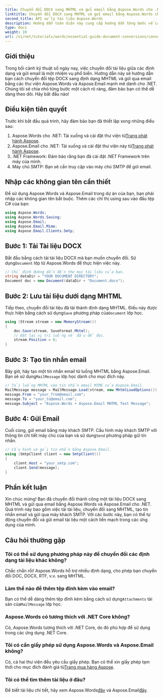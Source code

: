 ```yaml
---
title: Chuyển đổi DOCX sang MHTML và gửi email bằng Aspose.Words cho .NET
linktitle: Chuyển đổi DOCX sang MHTML và gửi email bằng Aspose.Words cho .NET
second_title: API xử lý tài liệu Aspose.Words
description: Hướng dẫn toàn diện này cung cấp hướng dẫn từng bước về cách chuyển đổi tài liệu DOCX sang định dạng MHTML và gửi email bằng thư viện Aspose.Words và Aspose.Email trong .NET.
type: docs
weight: 10
url: /vi/net/tutorials/words/essential-guide-document-conversions/convert-docx-to-mhtml-send-email/
---
```

## Giới thiệu

Trong bối cảnh kỹ thuật số ngày nay, việc chuyển đổi tài liệu giữa các định dạng và gửi email là một nhiệm vụ phổ biến. Hướng dẫn này sẽ hướng dẫn bạn cách chuyển đổi tệp DOCX sang định dạng MHTML và gửi qua email bằng các thư viện Aspose.Words và Aspose.Email mạnh mẽ dành cho .NET. Chúng tôi sẽ chia nhỏ từng bước một cách rõ ràng, đảm bảo bạn có thể dễ dàng theo dõi. Hãy bắt đầu nào!

## Điều kiện tiên quyết

Trước khi bắt đầu quá trình, hãy đảm bảo bạn đã thiết lập xong những điều sau:

1.  Aspose.Words cho .NET: Tải xuống và cài đặt thư viện từ[Trang phát hành Aspose](https://releases.aspose.com/words/net/).
2.  Aspose.Email cho .NET: Tải xuống và cài đặt thư viện này từ[Trang phát hành Aspose](https://releases.aspose.com/email/net/).
3. .NET Framework: Đảm bảo rằng bạn đã cài đặt .NET Framework trên máy của mình.
4. Máy chủ SMTP: Bạn sẽ cần truy cập vào máy chủ SMTP để gửi email.

## Nhập các không gian tên cần thiết

Để sử dụng Aspose.Words và Aspose.Email trong dự án của bạn, bạn phải nhập các không gian tên bắt buộc. Thêm các chỉ thị using sau vào đầu tệp C# của bạn:

```csharp
using Aspose.Words;
using Aspose.Words.Saving;
using Aspose.Email;
using Aspose.Email.Mime;
using Aspose.Email.Clients.Smtp;
```

## Bước 1: Tải Tài liệu DOCX

 Bắt đầu bằng cách tải tài liệu DOCX mà bạn muốn chuyển đổi. Sử dụng`Document` lớp từ Aspose.Words để thực hiện việc này.

```csharp
// Chỉ định đường dẫn đến thư mục tài liệu của bạn.
string dataDir = "YOUR DOCUMENT DIRECTORY";
Document doc = new Document(dataDir + "Document.docx");
```

## Bước 2: Lưu tài liệu dưới dạng MHTML

 Tiếp theo, chuyển đổi tài liệu đã tải thành định dạng MHTML. Điều này được thực hiện bằng cách sử dụng`Save` phương pháp của`Document` lớp học.

```csharp
using (Stream stream = new MemoryStream())
{
    doc.Save(stream, SaveFormat.Mhtml);
    // Đặt lại vị trí luồng về đầu để đọc.
    stream.Position = 0;
}
```

## Bước 3: Tạo tin nhắn email

Bây giờ, hãy tạo một tin nhắn email từ luồng MHTML bằng Aspose.Email. Bạn sẽ sử dụng`MailMessage` lớp học dành cho mục đích này.

```csharp
// Tải luồng MHTML vào tin nhắn email MIME của Aspose.Email.
MailMessage message = MailMessage.Load(stream, new MhtmlLoadOptions());
message.From = "your_from@email.com";
message.To = "your_to@email.com";
message.Subject = "Aspose.Words + Aspose.Email MHTML Test Message";
```

## Bước 4: Gửi Email

 Cuối cùng, gửi email bằng máy khách SMTP. Cấu hình máy khách SMTP với thông tin chi tiết máy chủ của bạn và sử dụng`Send` phương pháp gửi tin nhắn.

```csharp
// Cấu hình và gửi tin nhắn bằng Aspose.Email.
using (SmtpClient client = new SmtpClient())
{
    client.Host = "your_smtp.com";
    client.Send(message);
}
```

## Phần kết luận

Xin chúc mừng! Bạn đã chuyển đổi thành công một tài liệu DOCX sang MHTML và gửi qua email bằng Aspose.Words và Aspose.Email cho .NET. Quá trình này bao gồm việc tải tài liệu, chuyển đổi sang MHTML, tạo tin nhắn email và gửi qua máy khách SMTP. Với các bước này, bạn có thể tự động chuyển đổi và gửi email tài liệu một cách liền mạch trong các ứng dụng của mình.

## Câu hỏi thường gặp

### Tôi có thể sử dụng phương pháp này để chuyển đổi các định dạng tài liệu khác không?
Chắc chắn rồi! Aspose.Words hỗ trợ nhiều định dạng, cho phép bạn chuyển đổi DOC, DOCX, RTF, v.v. sang MHTML.

### Làm thế nào để thêm tệp đính kèm vào email?
 Bạn có thể dễ dàng thêm tệp đính kèm bằng cách sử dụng`Attachments` tài sản của`MailMessage` lớp học.

### Aspose.Words có tương thích với .NET Core không?
Có, Aspose.Words tương thích với .NET Core, do đó phù hợp để sử dụng trong các ứng dụng .NET Core.

### Tôi có cần giấy phép sử dụng Aspose.Words và Aspose.Email không?
 Có, cả hai thư viện đều yêu cầu giấy phép. Bạn có thể xin giấy phép tạm thời cho mục đích đánh giá từ[Trang mua hàng Aspose](https://purchase.conholdate.com/temporary-license/).

### Tôi có thể tìm thêm tài liệu ở đâu?
 Để biết tài liệu chi tiết, hãy xem Aspose.Words[đây](https://reference.aspose.com/words/net/) và Aspose.Email[đây](https://reference.aspose.com/email/net/).
